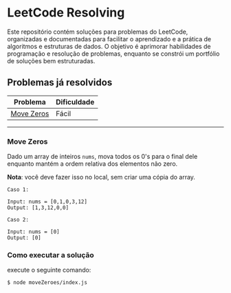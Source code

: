 # LeetCode Resolving

Este repositório contém soluções para problemas do LeetCode, organizadas e documentadas para facilitar o aprendizado e a prática de algoritmos e estruturas de dados. O objetivo é aprimorar habilidades de programação e resolução de problemas, enquanto se constrói um portfólio de soluções bem estruturadas.

## Problemas já resolvidos

| Problema                  | Dificuldade                            |
| ------------------------- | -------------------------------------- |
| [Move Zeros](#move-zeros) | Fácil |

<hr />

### Move Zeros

Dado um array de inteiros `nums`, mova todos os 0's para o final dele enquanto mantém a ordem relativa dos elementos não zero.

**Nota**: você deve fazer isso no local, sem criar uma cópia do array.

```text
Caso 1:

Input: nums = [0,1,0,3,12]
Output: [1,3,12,0,0]

Caso 2:

Input: nums = [0]
Output: [0]
```

### Como executar a solução

execute o seguinte comando:

```bash
$ node moveZeroes/index.js
```

